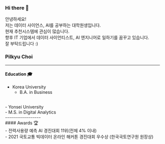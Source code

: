 ### Hi there 👋

안녕하세요!</br>
저는 데이터 사이언스, AI를 공부하는 대학원생입니다.</br>
현재 추천시스템에 관심이 많습니다.</br>
향후 IT 기업에서 데이터 사이언티스트, AI 엔지니어로 일하기를 꿈꾸고 있습니다.</br>
잘 부탁드립니다 :)</br>

### Pilkyu Choi
------------------
#### Education 🎓 </br>
- Korea University</br>
  - B.A. in Business</br>
</br>
- Yonsei University</br>
  - M.S. in Digital Analytics</br>
------------------</br>
#### Awards 🏆</br>
- 전력사용량 예측 AI 경진대회 11위(전체 4% 이내)</br>
- 2021 국토교통 빅데이터 온라인 해커톤 경진대회 우수상 (한국국토연구원 원장상)


<!--
**pilkyuchoi/pilkyuchoi** is a ✨ _special_ ✨ repository because its `README.md` (this file) appears on your GitHub profile.

Here are some ideas to get you started:

- 🔭 I’m currently working on ...
- 🌱 I’m currently learning ...
- 👯 I’m looking to collaborate on ...
- 🤔 I’m looking for help with ...
- 💬 Ask me about ...
- 📫 How to reach me: ...
- 😄 Pronouns: ...
- ⚡ Fun fact: ...
-->
